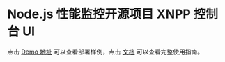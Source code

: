 # Node.js 性能监控开源项目 XNPP 控制台 UI

点击 [Demo 地址](http://fed.suning.com) 可以查看部署样例，点击 [文档](http://fed.suning.com/public/docs/xnpp) 可以查看完整使用指南。
